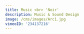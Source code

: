 ```yaml
---
title: Music <br> 'Noir'
description: Music & Sound Design
image: /cms/images/Arc1.jpg
vimeoID: '234137216'
---
```











